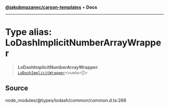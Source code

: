 [**@jakubmazanec/carson-templates**](../../../README.md) • **Docs**

---

# Type alias: LoDashImplicitNumberArrayWrapper

> **LoDashImplicitNumberArrayWrapper**:
> [`LoDashImplicitWrapper`](../interfaces/LoDashImplicitWrapper.md)\<`number`[]\>

## Source

node_modules/@types/lodash/common/common.d.ts:266
